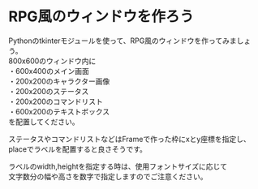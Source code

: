 # RPG風のウィンドウを作ろう

Pythonのtkinterモジュールを使って、RPG風のウィンドウを作ってみましょう。  
800x600のウィンドウ内に  
・600x400のメイン画面  
・200x200のキャラクター画像  
・200x200のステータス  
・200x200のコマンドリスト  
・600x200のテキストボックス  
を配置してください。  

ステータスやコマンドリストなどはFrameで作った枠にxとy座標を指定し、   
placeでラベルを配置すると良さそうです。

ラベルのwidth,heightを指定する時は、使用フォントサイズに応じて   
文字数分の幅や高さを数字で指定しますのでご注意ください。  


